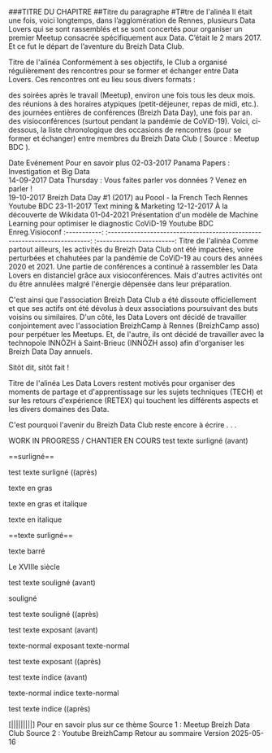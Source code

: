 ###TITRE DU CHAPITRE
##Titre du paragraphe
#T#tre de l'alinéa
Il était une fois, voici longtemps, dans l’agglomération de Rennes, plusieurs Data Lovers qui se sont rassemblés et se sont concertés pour organiser un premier Meetup consacrée spécifiquement aux Data. C’était le 2 mars 2017. Et ce fut le départ de l’aventure du Breizh Data Club.

Titre de l'alinéa
Conformément à ses objectifs, le Club a organisé régulièrement des rencontres pour se former et échanger entre Data Lovers. Ces rencontres ont eu lieu sous divers formats :

des soirées après le travail (Meetup), environ une fois tous les deux mois.
des réunions à des horaires atypiques (petit-déjeuner, repas de midi, etc.).
des journées entières de conférences (Breizh Data Day), une fois par an.
des visioconférences (surtout pendant la pandémie de CoViD-19).
Voici, ci-dessous, la liste chronologique des occasions de rencontres (pour se former et échanger) entre membres du Breizh Data Club ( Source : Meetup BDC ).

Date	Evénement	Pour en savoir plus
02-03-2017	Panama Papers : Investigation et Big Data	
14-09-2017	Data Thursday : Vous faites parler vos données ? Venez en parler !	
19-10-2017	Breizh Data Day #1 (2017) au Poool - la French Tech Rennes	Youtube BDC
23-11-2017	Text mining & Marketing	
12-12-2017	À la découverte de Wikidata	
01-04-2021	Présentation d'un modèle de Machine Learning pour optimiser le diagnostic CoViD-19	Youtube BDC Enreg.Visioconf
:-----------:	:------------------------------------------------------------------------:	:------------------------:
Titre de l'alinéa
Comme partout ailleurs, les activités du Breizh Data Club ont été impactées, voire perturbées et chahutées par la pandémie de CoViD-19 au cours des années 2020 et 2021. Une partie de conférences a continué à rassembler les Data Lovers en distanciel grâce aux visioconférences. Mais d'autres activités ont du être annulées malgré l'énergie dépensée dans leur préparation.

C'est ainsi que l'association Breizh Data Club a été dissoute officiellement et que ses actifs ont été dévolus à deux associations poursuivant des buts voisins ou similaires. D'un côté, les Data Lovers ont décidé de travailler conjointement avec l'association BreizhCamp à Rennes (BreizhCamp asso) pour perpétuer les Meetups. Et, de l'autre, ils ont décidé de travailler avec la technopole INNÔZH à Saint-Brieuc (INNÔZH asso) afin d'organiser les Breizh Data Day annuels.

Sitôt dit, sitôt fait !

Titre de l'alinéa
Les Data Lovers restent motivés pour organiser des moments de partage et d'apprentissage sur les sujets techniques (TECH) et sur les retours d'expérience (RETEX) qui touchent les différents aspects et les divers domaines des Data.

C'est pourquoi l'avenir du Breizh Data Club reste encore à écrire . . .

WORK IN PROGRESS / CHANTIER EN COURS
test texte surligné (avant)

==surligné==

test texte surligné ((après)

texte en gras

texte en gras et italique

texte en italique

==texte surligné==

texte barré

Le XVIIIe siècle

test texte souligné (avant)

souligné

test texte souligné ((après)

test texte exposant (avant)

texte-normal exposant texte-normal

test texte exposant ((après)

test texte indice (avant)

texte-normal indice texte-normal

test texte indice ((après)

[|||||||||]
Pour en savoir plus sur ce thème
Source 1 : Meetup Breizh Data Club
Source 2 : Youtube BreizhCamp
Retour au sommaire
Version 2025-05-16
